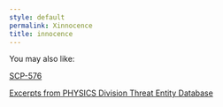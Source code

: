 ```yaml
---
style: default
permalink: Xinnocence
title: innocence
---
```

You may also like:

[SCP-576](http://scp-wiki.net/scp-576)

[Excerpts from PHYSICS Division Threat Entity Database](http://scp-wiki.net/goc-supplemental-threat-entities)
